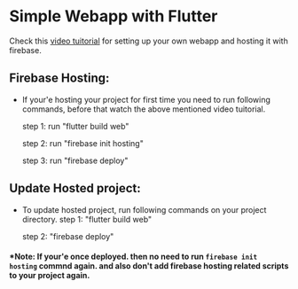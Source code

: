 # Simple Webapp with Flutter

Check this [video tuitorial](https://www.youtube.com/watch?v=lcc7eKcQVWQ) for setting up your own webapp and hosting it with firebase.

## Firebase Hosting:
- If your'e hosting your project for first time you need to run following commands, before that watch the above mentioned video tuitorial. 

  step 1: run "flutter build web"

  step 2: run "firebase init hosting"

  step 3: run "firebase deploy"

## Update Hosted project:
- To update hosted project, run following commands on your project directory.
  step 1: "flutter build web"

  step 2: "firebase deploy"

#### *Note: If your'e once deployed. then no need to run `firebase init hosting` commnd again. and also don't add firebase hosting related scripts to your project again.

